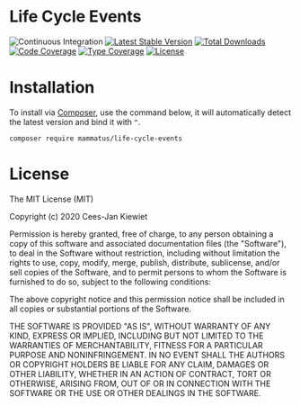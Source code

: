 # Life Cycle Events

![Continuous Integration](https://github.com/MammatusPHP/life-cycle-events/workflows/Continuous%20Integration/badge.svg)
[![Latest Stable Version](https://poser.pugx.org/mammatus/life-cycle-events/v/stable.png)](https://packagist.org/packages/mammatus/life-cycle-events)
[![Total Downloads](https://poser.pugx.org/mammatus/life-cycle-events/downloads.png)](https://packagist.org/packages/mammatus/life-cycle-events/stats)
[![Code Coverage](https://scrutinizer-ci.com/g/MammatusPHP/life-cycle-events/badges/coverage.png?b=master)](https://scrutinizer-ci.com/g/MammatusPHP/life-cycle-events/?branch=master)
[![Type Coverage](https://shepherd.dev/github/MammatusPHP/life-cycle-events/coverage.svg)](https://shepherd.dev/github/MammatusPHP/life-cycle-events)
[![License](https://poser.pugx.org/mammatus/life-cycle-events/license.png)](https://packagist.org/packages/mammatus/life-cycle-events)

# Installation

To install via [Composer](http://getcomposer.org/), use the command below, it will automatically detect the latest version and bind it with `^`.

```
composer require mammatus/life-cycle-events
```

# License

The MIT License (MIT)

Copyright (c) 2020 Cees-Jan Kiewiet

Permission is hereby granted, free of charge, to any person obtaining a copy
of this software and associated documentation files (the "Software"), to deal
in the Software without restriction, including without limitation the rights
to use, copy, modify, merge, publish, distribute, sublicense, and/or sell
copies of the Software, and to permit persons to whom the Software is
furnished to do so, subject to the following conditions:

The above copyright notice and this permission notice shall be included in all
copies or substantial portions of the Software.

THE SOFTWARE IS PROVIDED "AS IS", WITHOUT WARRANTY OF ANY KIND, EXPRESS OR
IMPLIED, INCLUDING BUT NOT LIMITED TO THE WARRANTIES OF MERCHANTABILITY,
FITNESS FOR A PARTICULAR PURPOSE AND NONINFRINGEMENT. IN NO EVENT SHALL THE
AUTHORS OR COPYRIGHT HOLDERS BE LIABLE FOR ANY CLAIM, DAMAGES OR OTHER
LIABILITY, WHETHER IN AN ACTION OF CONTRACT, TORT OR OTHERWISE, ARISING FROM,
OUT OF OR IN CONNECTION WITH THE SOFTWARE OR THE USE OR OTHER DEALINGS IN THE
SOFTWARE.

